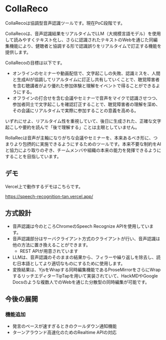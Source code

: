 # CollaReco

CollaRecoは協調型音声認識ツールです。現在PoC段階です。

CollaRecoは、音声認識結果をリアルタイムでLLM（大規模言語モデル）を使用して読みやすくテキスト化し、さらに認識されたテキストのWebを通じた同編集機能により、健聴者と協調する形で認識誤りをリアルタイムで訂正する機能を提供します。

CollaRecoの目標は以下です。

- オンラインのセミナーや動画配信で、文字起こしの失敗、認識ミスを、人間と生成AIが協調してリアルタイムに訂正し共有していくことで、聴覚障害者を含む聴講者がより優れた参加体験と理解をイベントで得ることができるようにする。
- オフラインの打合せを含む会議やセミナーで音声をマイクで認識させつつ、参加者同士で文字起こしを確認訂正することで、聴覚障害者の理解を深め、その会議にリアルタイムで実際に参加することの意義を高める。

いずれにせよ、リアルタイム性を重視していて、後日に生成された、正確な文字起こしや要約を読んで「後で理解する」ことは主眼としていません。

RollaRecは音声が主軸になりがちな会議やセミナーを、本来あるべき形に、つまりより包摂的に実施できるようにするためのツールです。本来不要な制約をAIと協力により取りのぞき、チームメンバや組織の本来の能力を発揮できるようにすることを目指しています。

## デモ

Vercel上で動作するデモはこちらです。

https://speech-recognition-tan.vercel.app/

## 方式設計

- 音声認識は今のところChromeのSpeech Recognize APIを使用しています。
- 音声認識部分はサーバクライアント方式のクライアントが行い、音声認識は他の方法に置き換えることができます。
  - REST APIが用意されています
- LLMは、音声認識のそのままの結果から、フィラーや繰り返しを除去し、読む日本語としてより適切なものにするために使用します。
- 変換結果は、YjsをWrapする同時編集機能であるProseMirrorをさらにWrapするリッチエディターTipTapを用いて実装されていて、HackMDやGoogle Docsのような複数人でのWebを通じた分散型の同時編集が可能です。


## 今後の展開
### 機能追加
- 発言のペースが速すぎるときのクールダウン通知機能
- ターンアラウンド高速化のためのRealtime APIの対応